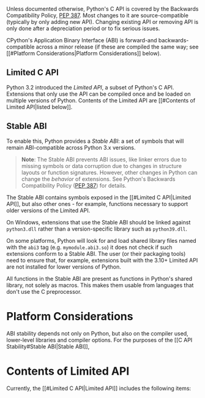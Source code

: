 Unless documented otherwise, Python's C API is covered by the Backwards Compatibility Policy, [PEP 387](https://peps.python.org/pep-0387). Most changes to it are source-compatible (typically by only adding new API). Changing existing API or removing API is only done after a depreciation period or to fix serious issues.

CPython's Application Binary Interface (ABI) is forward-and backwards-compatible across a minor release (if these are compiled the same way; see [[#Platform Considerations|Platform Considerations]] below).

## Limited C API
Python 3.2 introduced the *Limited API*, a subset of Python's C API. Extensions that only use the API can be compiled once and be loaded on multiple versions of Python. Contents of the Limited API are [[#Contents of Limited API|listed below]].
## Stable ABI
To enable this, Python provides a *Stable ABI*: a set of symbols that will remain ABI-compatible across Python 3.x versions.
> **Note**: The Stable ABI prevents ABI issues, like linker errors due to missing symbols or data corruption due to changes in structure layouts or function signatures. However, other changes in Python can change the *behavior* of extensions. See Python's Backwards Compatibility Policy ([PEP 387](https://peps.python.org/pep-0387)) for details.

The Stable ABI contains symbols exposed in the [[#Limited C API|Limited API]], but also other ones - for example, functions necessary to support older versions of the Limited API.

On Windows, extensions that use the Stable ABI should be linked against `python3.dll` rather than a version-specific library such as `python39.dll`.

On some platforms, Python will look for and load shared library files named with the `abi3` tag (e.g. `mymodule.abi3.so`) it does not check if such extensions conform to a Stable ABI. The user (or their packaging tools) need to ensure that, for example, extensions built with the 3.10+ Limited API are not installed for lower versions of Python.

All functions in the Stable ABI are present as functions in Python's shared library, not solely as macros. This makes them usable from languages that don't use the C preprocessor.
# Platform Considerations
ABI stability depends not only on Python, but also on the compiler used, lower-level libraries and compiler options. For the purposes of the [[C API Stability#Stable ABI|Stable ABI]],
# Contents of Limited API
Currently, the [[#Limited C API|Limited API]] includes the following items: